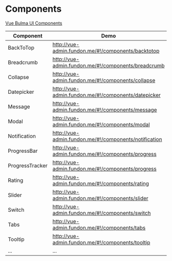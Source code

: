 # Components

[Vue Bulma UI Components](https://github.com/vue-bulma)

| Component | Demo | Source |  
| --- | --- | --- |  
| BackToTop | http://vue-admin.fundon.me/#!/components/backtotop | https://github.com/vue-bulma/jump |  
| Breadcrumb | http://vue-admin.fundon.me/#!/components/breadcrumb | https://github.com/vue-bulma/breadcrumb |  
| Collapse | http://vue-admin.fundon.me/#!/components/collapse | https://github.com/vue-bulma/collapse |  
| Datepicker | http://vue-admin.fundon.me/#!/components/datepicker | https://github.com/vue-bulma/datepicker |  
| Message | http://vue-admin.fundon.me/#!/components/message | https://github.com/vue-bulma/message |  
| Modal | http://vue-admin.fundon.me/#!/components/modal | https://github.com/vue-bulma/modal |  
| Notification | http://vue-admin.fundon.me/#!/components/notification | https://github.com/vue-bulma/notification |  
| ProgressBar | http://vue-admin.fundon.me/#!/components/progress | https://github.com/vue-bulma/progress-bar |  
| ProgressTracker | http://vue-admin.fundon.me/#!/components/progress | https://github.com/vue-bulma/progress-tracker |  
| Rating | http://vue-admin.fundon.me/#!/components/rating | https://github.com/vue-bulma/rating |  
| Slider | http://vue-admin.fundon.me/#!/components/slider | https://github.com/vue-bulma/slider |  
| Switch | http://vue-admin.fundon.me/#!/components/switch | https://github.com/vue-bulma/switch |  
| Tabs | http://vue-admin.fundon.me/#!/components/tabs | https://github.com/vue-bulma/tabs |  
| Tooltip | http://vue-admin.fundon.me/#!/components/tooltip | https://github.com/vue-bulma/tooltip |  
| ... | ... |  
